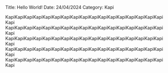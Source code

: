 Title: Hello World!
Date: 24/04/2024
Category: Kapi

KapiKapiKapiKapiKapiKapiKapiKapiKapiKapiKapiKapiKapiKapiKapiKapiKapiKapi
KapiKapiKapiKapiKapiKapiKapiKapiKapiKapiKapiKapiKapiKapiKapiKapiKapiKapi
KapiKapiKapiKapiKapiKapiKapiKapiKapiKapiKapiKapiKapiKapiKapiKapiKapiKapi
KapiKapiKapiKapiKapiKapiKapiKapiKapiKapiKapiKapiKapiKapiKapiKapiKapiKapi
KapiKapiKapiKapiKapiKapiKapiKapiKapiKapiKapiKapiKapiKapiKapiKapiKapiKapi